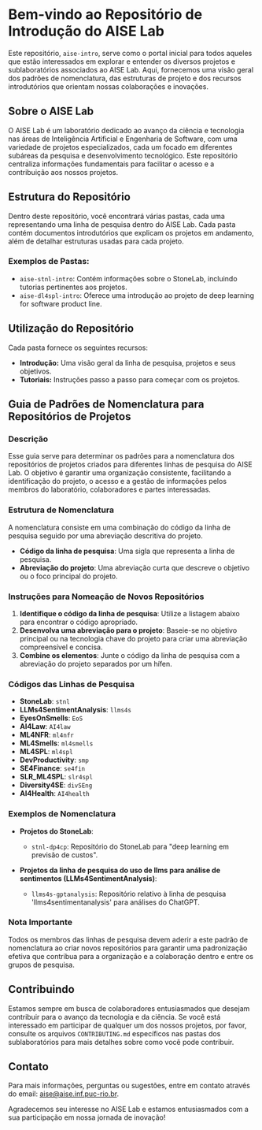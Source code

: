 # Bem-vindo ao Repositório de Introdução do AISE Lab

Este repositório, `aise-intro`, serve como o portal inicial para todos aqueles que estão interessados em explorar e entender os diversos projetos e sublaboratórios associados ao AISE Lab. Aqui, fornecemos uma visão geral dos padrões de nomenclatura, das estruturas de projeto e dos recursos introdutórios que orientam nossas colaborações e inovações.

## Sobre o AISE Lab

O AISE Lab é um laboratório dedicado ao avanço da ciência e tecnologia nas áreas de Inteligência Artificial e Engenharia de Software, com uma variedade de projetos especializados, cada um focado em diferentes subáreas da pesquisa e desenvolvimento tecnológico. Este repositório centraliza informações fundamentais para facilitar o acesso e a contribuição aos nossos projetos.

## Estrutura do Repositório

Dentro deste repositório, você encontrará várias pastas, cada uma representando uma linha de pesquisa dentro do AISE Lab. Cada pasta contém documentos introdutórios que explicam os projetos em andamento, além de detalhar estruturas usadas para cada projeto.

### Exemplos de Pastas:
- `aise-stnl-intro`: Contém informações sobre o StoneLab, incluindo tutorias pertinentes aos projetos.
- `aise-dl4spl-intro`: Oferece uma introdução ao projeto de deep learning for software product line.

## Utilização do Repositório

Cada pasta fornece os seguintes recursos:
- **Introdução:** Uma visão geral da linha de pesquisa, projetos e seus objetivos.
- **Tutoriais:** Instruções passo a passo para começar com os projetos.

## Guia de Padrões de Nomenclatura para Repositórios de Projetos

### Descrição

Esse guia serve para determinar os padrões para a nomenclatura dos repositórios de projetos criados para diferentes linhas de pesquisa do AISE Lab. O objetivo é garantir uma organização consistente, facilitando a identificação do projeto, o acesso e a gestão de informações pelos membros do laboratório, colaboradores e partes interessadas.

### Estrutura de Nomenclatura

A nomenclatura consiste em uma combinação do código da linha de pesquisa seguido por uma abreviação descritiva do projeto.

- **Código da linha de pesquisa**: Uma sigla que representa a linha de pesquisa.
- **Abreviação do projeto**: Uma abreviação curta que descreve o objetivo ou o foco principal do projeto.

### Instruções para Nomeação de Novos Repositórios

1. **Identifique o código da linha de pesquisa**: Utilize a listagem abaixo para encontrar o código apropriado.
2. **Desenvolva uma abreviação para o projeto**: Baseie-se no objetivo principal ou na tecnologia chave do projeto para criar uma abreviação compreensível e concisa.
3. **Combine os elementos**: Junte o código da linha de pesquisa com a abreviação do projeto separados por um hífen.

### Códigos das Linhas de Pesquisa

- **StoneLab**: `stnl`
- **LLMs4SentimentAnalysis**: `llms4s`
- **EyesOnSmells**: `EoS`
- **AI4Law**: `AI4law`
- **ML4NFR**: `ml4nfr`
- **ML4Smells**: `ml4smells`
- **ML4SPL**: `ml4spl`
- **DevProductivity**: `smp`
- **SE4Finance**: `se4fin`
- **SLR_ML4SPL**: `slr4spl`
- **Diversity4SE**: `divSEng`
- **AI4Health**: `AI4health`

### Exemplos de Nomenclatura

- **Projetos do StoneLab**:
  - `stnl-dp4cp`: Repositório do StoneLab para "deep learning em previsão de custos".

- **Projetos da linha de pesquisa do uso de llms para análise de sentimentos (LLMs4SentimentAnalysis)**:
  - `llms4s-gptanalysis`: Repositório relativo à linha de pesquisa 'llms4sentimentanalysis' para análises do ChatGPT.

### Nota Importante

Todos os membros das linhas de pesquisa devem aderir a este padrão de nomenclatura ao criar novos repositórios para garantir uma padronização efetiva que contribua para a organização e a colaboração dentro e entre os grupos de pesquisa.

## Contribuindo

Estamos sempre em busca de colaboradores entusiasmados que desejam contribuir para o avanço da tecnologia e da ciência. Se você está interessado em participar de qualquer um dos nossos projetos, por favor, consulte os arquivos `CONTRIBUTING.md` específicos nas pastas dos sublaboratórios para mais detalhes sobre como você pode contribuir.

## Contato

Para mais informações, perguntas ou sugestões, entre em contato através do email: aise@aise.inf.puc-rio.br.

Agradecemos seu interesse no AISE Lab e estamos entusiasmados com a sua participação em nossa jornada de inovação!
